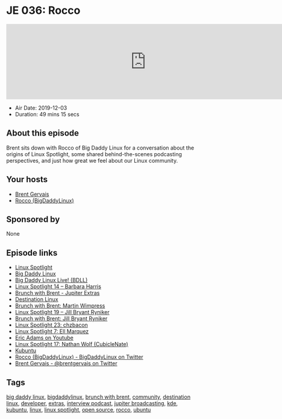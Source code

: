 # JE 036: Rocco

<iframe src="https://player.fireside.fm/v2/WTrMvATU+uHy_O_wz?theme=dark" width="740" height="200" frameborder="0" scrolling="no"></iframe>

* Air Date: 2019-12-03
* Duration: 49 mins 15 secs

## About this episode

Brent sits down with Rocco of Big Daddy Linux for a conversation about the origins of Linux Spotlight, some shared behind-the-scenes podcasting perspectives, and just how great we feel about our Linux community.

## Your hosts
* [Brent Gervais](https://extras.show//hosts/brent)
* [Rocco (BigDaddyLinux)](https://extras.show//guests/rocco-bigdaddylinux)

## Sponsored by

None



## Episode links

  * [Linux Spotlight](https://bigdaddylinux.com/linux-spotlight/ "Linux Spotlight")
  * [Big Daddy Linux](https://bigdaddylinux.com "Big Daddy Linux")
  * [Big Daddy Linux Live! (BDLL)](https://bigdaddylinux.com/bdll/ "Big Daddy Linux Live! \(BDLL\)")
  * [Linux Spotlight 14 – Barbara Harris](https://bigdaddylinux.com/video/episode-14-barbara-harris/ "Linux Spotlight 14 – Barbara Harris")
  * [Brunch with Brent - Jupiter Extras](https://extras.show/tags/brunch%20with%20brent "Brunch with Brent - Jupiter Extras")
  * [Destination Linux](https://destinationlinux.org "Destination Linux")
  * [Brunch with Brent: Martin Wimpress](https://extras.show/29 "Brunch with Brent: Martin Wimpress")
  * [Linux Spotlight 19 – Jill Bryant Ryniker](https://bigdaddylinux.com/video/episode-19-jill-bryant-ryniker/ "Linux Spotlight 19 – Jill Bryant Ryniker")
  * [Brunch with Brent: Jill Bryant Ryniker](https://extras.show/31 "Brunch with Brent: Jill Bryant Ryniker")
  * [Linux Spotlight 23: chzbacon](https://www.youtube.com/watch?v=d2shvt2jn3c "Linux Spotlight 23: chzbacon")
  * [Linux Spotlight 7: Ell Marquez](https://bigdaddylinux.com/video/episode-7-ell-marquez/ "Linux Spotlight 7: Ell Marquez")
  * [Eric Adams on Youtube](https://www.youtube.com/user/igster75 "Eric Adams on Youtube")
  * [Linux Spotlight 17: Nathan Wolf (CubicleNate)](https://bigdaddylinux.com/video/episode-17-nathan-wolf-cubiclenate/ "Linux Spotlight 17: Nathan Wolf \(CubicleNate\)")
  * [Kubuntu](https://kubuntu.org/ "Kubuntu")
  * [Rocco (BigDaddyLinux) - BigDaddyLinux on Twitter](https://twitter.com/BigDaddyLinux "Rocco \(BigDaddyLinux\) - BigDaddyLinux on Twitter")
  * [Brent Gervais - @brentgervais on Twitter](https://twitter.com/brentgervais "Brent Gervais - @brentgervais on Twitter")



## Tags

[big daddy linux](https://extras.show//tags/big%20daddy%20linux), [bigdaddylinux](https://extras.show//tags/bigdaddylinux), [brunch with brent](https://extras.show//tags/brunch%20with%20brent), [community](https://extras.show//tags/community), [destination linux](https://extras.show//tags/destination%20linux), [developer](https://extras.show//tags/developer), [extras](https://extras.show//tags/extras), [interview podcast](https://extras.show//tags/interview%20podcast), [jupiter broadcasting](https://extras.show//tags/jupiter%20broadcasting), [kde](https://extras.show//tags/kde), [kubuntu](https://extras.show//tags/kubuntu), [linux](https://extras.show//tags/linux), [linux spotlight](https://extras.show//tags/linux%20spotlight), [open source](https://extras.show//tags/open%20source), [rocco](https://extras.show//tags/rocco), [ubuntu](https://extras.show//tags/ubuntu)